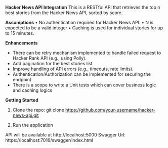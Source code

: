 **Hacker News API Integration**
This is a RESTful API that retrieves the top n best stories from the Hacker News API, sorted by score.

**Assumptions**
•	No authentication required for Hacker News API.
•	N is expected to be a valid integer
•	Caching is used for individual stories for up to 15 minutes.

**Enhancements**
- There can be retry mechanism implemented to handle failed request to Hacker Rank API (e.g., using Polly).
- Add pagination for the best stories list.
-  Improve handling of API errors (e.g., timeouts, rate limits).
- Authentication/Authorization can be implemented for securing the endpoint
- There is a scope to write a Unit tests which can cover business logic and caching logics

**Getting Started**
1. Clone the repo:
   git clone https://github.com/your-username/hacker-news-api.git

2. Run the application

API will be available at http://localhost:5000
Swagger Url: https://localhost:7016/swagger/index.html
